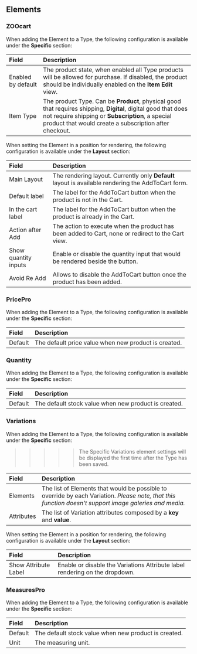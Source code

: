 ## Elements

### ZOOcart

When adding the Element to a Type, the following configuration is available under the **Specific** section:

| Field       | Description |
| :---------- | :---------- |
| Enabled by default | The product state, when enabled all Type products will be allowed for purchase. If disabled, the product should be individually enabled on the **Item Edit** view. |
| Item Type | The product Type. Can be **Product**, physical good that requires shipping, **Digital**, digital good that does not require shipping or **Subscription**, a special product that would create a subscription after checkout. |

When setting the Element in a position for rendering, the following configuration is available under the **Layout** section:

| Field       | Description |
| :---------- | :---------- |
| Main Layout | The rendering layout. Currently only **Default** layout is available rendering the AddToCart form. |
| Default label | The label for the AddToCart button when the product is not in the Cart. |
| In the cart label | The label for the AddToCart button when the product is already in the Cart. |
| Action after Add | The action to execute when the product has been added to Cart, none or redirect to the Cart view. |
| Show quantity inputs | Enable or disable the quantity input that would be rendered beside the button. |
| Avoid Re Add | Allows to disable the AddToCart button once the product has been added. |

### PricePro

When adding the Element to a Type, the following configuration is available under the **Specific** section:

| Field       | Description |
| :---------- | :---------- |
| Default | The default price value when new product is created. |

### Quantity

When adding the Element to a Type, the following configuration is available under the **Specific** section:

| Field       | Description |
| :---------- | :---------- |
| Default | The default stock value when new product is created. |

### Variations

When adding the Element to a Type, the following configuration is available under the **Specific** section:

>>>>> The Specific Variations element settings will be displayed the first time after the Type has been saved.

| Field       | Description |
| :---------- | :---------- |
| Elements | The list of Elements that would be possible to override by each Variation. *Please note, that this function doesn't support image galeries and media.* |
| Attributes | The list of Variation attributes composed by a **key** and **value**. |

When setting the Element in a position for rendering, the following configuration is available under the **Layout** section:

| Field       | Description |
| :---------- | :---------- |
| Show Attribute Label | Enable or disable the Variations Attribute label rendering on the dropdown. |

### MeasuresPro

When adding the Element to a Type, the following configuration is available under the **Specific** section:

| Field       | Description |
| :---------- | :---------- |
| Default | The default stock value when new product is created. |
| Unit | The measuring unit. |
